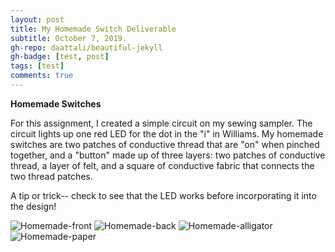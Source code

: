 ```yaml
---
layout: post
title: My Homemade Switch Deliverable
subtitle: October 7, 2019.
gh-repo: daattali/beautiful-jekyll
gh-badge: [test, post]
tags: [test]
comments: true
---
```


__Homemade Switches__


For this assignment, I created a simple circuit on my sewing sampler. The circuit lights up one red LED for the dot in the "i" in Williams.
My homemade switches are two patches of conductive thread that are "on" when pinched together, and a "button" made up of three layers: two patches of conductive thread, a layer of felt, and a square of conductive fabric that connects the two thread patches.

A tip or trick-- check to see that the LED works before incorporating it into the design!


![Homemade-front](https://cef3.github.io/img/homemade-front.png)
![Homemade-back](https://cef3.github.io/img/homemade-back.png)
![Homemade-alligator](https://cef3.github.io/img/homemade-alligator.png)
![Homemade-paper](https://cef3.github.io/img/homemade-paper.png)

